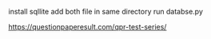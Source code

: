 install sqllite
add both file in same directory
run databse.py


https://questionpaperesult.com/qpr-test-series/
